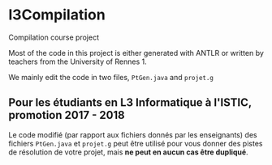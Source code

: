 # l3Compilation

Compilation course project

Most of the code in this project is either generated with ANTLR or written by teachers from the University of Rennes 1.

We mainly edit the code in two files, `PtGen.java` and `projet.g`

## Pour les étudiants en L3 Informatique à l'ISTIC, promotion 2017 - 2018

Le code modifié (par rapport aux fichiers donnés par les enseignants) des fichiers `PtGen.java` et `projet.g` peut être utilisé pour vous donner des pistes de résolution de votre projet, mais **ne peut en aucun cas être dupliqué**.
